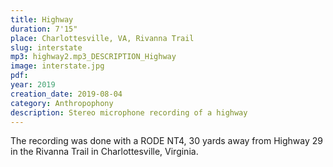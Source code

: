 ```yaml
---
title: Highway
duration: 7'15"
place: Charlottesville, VA, Rivanna Trail
slug: interstate
mp3: highway2.mp3_DESCRIPTION_Highway
image: interstate.jpg
pdf: 
year: 2019
creation_date: 2019-08-04
category: Anthropophony
description: Stereo microphone recording of a highway
---
```


The recording was done with a RODE NT4, 30 yards away from Highway 29 in the Rivanna Trail in Charlottesville, Virginia.